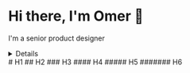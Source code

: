 # Hi there, I'm Omer 👋
I'm a senior product designer
<details>
  <summay>My name is</summay>sasdasd</details>
# H1
## H2
### H3
#### H4
##### H5
####### H6
